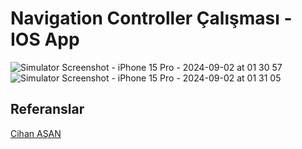 # Navigation Controller Çalışması - IOS App

![Simulator Screenshot - iPhone 15 Pro - 2024-09-02 at 01 30 57](https://github.com/user-attachments/assets/f2befb56-7bb0-4480-ae89-782b6a74a23f)
![Simulator Screenshot - iPhone 15 Pro - 2024-09-02 at 01 31 05](https://github.com/user-attachments/assets/edf95282-4b80-4785-9234-dff36bd89e16)




## Referanslar

[Cihan AŞAN]([https://www.udemy.com/course/ios-mobil-uygulama-gelistirme-egitimi-swift/?couponCode=SKILLS4SALE](https://magnificentengineer.com/tr-tr/post/158/ios-navigation-controller-nas-l-eklenir-))
